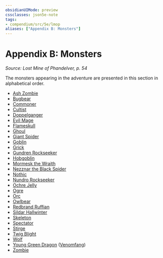 ```yaml
---
obsidianUIMode: preview
cssclasses: json5e-note
tags:
- compendium/src/5e/lmop
aliases: ["Appendix B: Monsters"]
---
```

# Appendix B: Monsters
*Source: Lost Mine of Phandelver, p. 54* 

The monsters appearing in the adventure are presented in this section in alphabetical order.

- [Ash Zombie](4-Resources/Compendium/bestiary/undead/ash-zombie-lmop.md)  
- [Bugbear](4-Resources/Compendium/bestiary/humanoid/bugbear.md)  
- [Commoner](4-Resources/Compendium/bestiary/humanoid/commoner.md)  
- [Cultist](4-Resources/Compendium/bestiary/humanoid/cultist.md)  
- [Doppelganger](4-Resources/Compendium/bestiary/monstrosity/doppelganger.md)  
- [Evil Mage](4-Resources/Compendium/bestiary/humanoid/evil-mage-lmop.md)  
- [Flameskull](4-Resources/Compendium/bestiary/undead/flameskull.md)  
- [Ghoul](4-Resources/Compendium/bestiary/undead/ghoul.md)  
- [Giant Spider](4-Resources/Compendium/bestiary/beast/giant-spider.md)  
- [Goblin](4-Resources/Compendium/bestiary/humanoid/goblin.md)  
- [Grick](4-Resources/Compendium/bestiary/monstrosity/grick.md)  
- [Gundren Rockseeker](4-Resources/Compendium/bestiary/npc/gundren-rockseeker-lmop.md)  
- [Hobgoblin](4-Resources/Compendium/bestiary/humanoid/hobgoblin.md)  
- [Mormesk the Wraith](4-Resources/Compendium/bestiary/npc/mormesk-the-wraith-lmop.md)  
- [Nezznar the Black Spider](4-Resources/Compendium/bestiary/npc/nezznar-the-black-spider-lmop.md)  
- [Nothic](4-Resources/Compendium/bestiary/aberration/nothic.md)  
- [Nundro Rockseeker](4-Resources/Compendium/bestiary/npc/nundro-rockseeker-lmop.md)  
- [Ochre Jelly](4-Resources/Compendium/bestiary/ooze/ochre-jelly.md)  
- [Ogre](4-Resources/Compendium/bestiary/giant/ogre.md)  
- [Orc](4-Resources/Compendium/bestiary/humanoid/orc.md)  
- [Owlbear](4-Resources/Compendium/bestiary/monstrosity/owlbear.md)  
- [Redbrand Ruffian](4-Resources/Compendium/bestiary/humanoid/redbrand-ruffian-lmop.md)  
- [Sildar Hallwinter](4-Resources/Compendium/bestiary/npc/sildar-hallwinter-lmop.md)  
- [Skeleton](4-Resources/Compendium/bestiary/undead/skeleton.md)  
- [Spectator](4-Resources/Compendium/bestiary/aberration/spectator.md)  
- [Stirge](4-Resources/Compendium/bestiary/beast/stirge.md)  
- [Twig Blight](4-Resources/Compendium/bestiary/plant/twig-blight.md)  
- [Wolf](4-Resources/Compendium/bestiary/beast/wolf.md)  
- [Young Green Dragon](4-Resources/Compendium/bestiary/dragon/young-green-dragon.md) ([Venomfang](4-Resources/Compendium/bestiary/npc/venomfang-lmop.md))  
- [Zombie](4-Resources/Compendium/bestiary/undead/zombie.md)